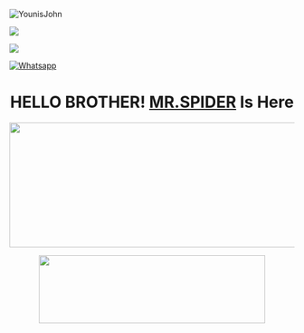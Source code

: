 


![YounisJohn](https://komarev.com/ghpvc/?username=SPIDER-143&color=blue)

<a href="https://github.com/SPIDER-143"><img src="https://img.shields.io/github/followers/SPIDER-143?label=followers&style=social"/></a>

[![](https://img.shields.io/badge/Messenger-red?logo=Messenger&logoColor=red&labelColor=black)](https://m.me/j/AbapmRtG89qS_9t9/)

[![Whatsapp](https://img.shields.io/badge/Whatsapp-MR.SPIDER-deepgreen?style=flat-square&logo=whatsapp)](https://wa.me/+8801993555657)

</p>
<h1 align="center">
  <b>HELLO BROTHER!<b> <a href="https://www.facebook.com/maliknai1234?mibextid=ZbWKwL" target="blank">MR.SPIDER</a> Is Here
</h1>
<p align="center">
  <img width="600" height="220" src="https://github-readme-stats.vercel.app/api?username=SPIDER-143&show_icons=true&theme=chartreuse-dark&locale=id">
</p>
<p align="center">
  <img width="400" height="120" src="https://github-readme-stats.vercel.app/api/top-langs/?username=SPIDER-143&layout=compact&theme=chartreuse-dark">
